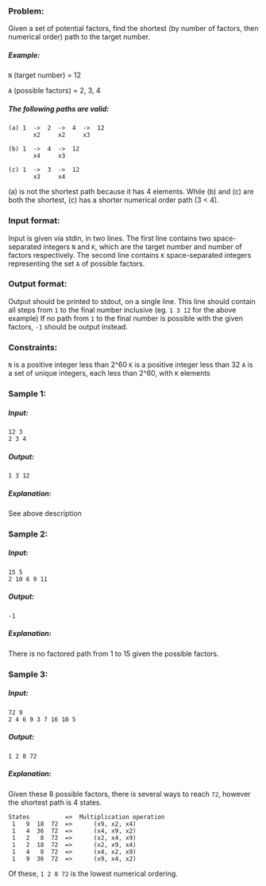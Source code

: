 ### Problem:
Given a set of potential factors, find the shortest (by number of factors, then numerical order) path to the target number.

##### Example:
`N` (target number) = 12

`A` (possible factors) = 2, 3, 4

##### The following paths are valid:
```
(a) 1  ->  2  ->  4  ->  12
       x2     x2     x3

(b) 1  ->  4  ->  12
       x4     x3

(c) 1  ->  3  ->  12
       x3     x4
```

(a) is not the shortest path because it has 4 elements.  While (b) and (c) are both the shortest, (c) has a shorter numerical order path (3 < 4).

### Input format:
Input is given via stdin, in two lines.
The first line contains two space-separated integers `N` and `K`, which are the target number and number of factors respectively.
The second line contains `K` space-separated integers representing the set `A` of possible factors.

### Output format:
Output should be printed to stdout, on a single line.
This line should contain all steps from `1` to the final number inclusive (eg. `1 3 12` for the above example)
If no path from `1` to the final number is possible with the given factors, `-1` should be output instead.

### Constraints:
`N` is a positive integer less than 2^60
`K` is a positive integer less than 32
`A` is a set of unique integers, each less than 2^60, with `K` elements

### Sample 1:
##### Input:
```
12 3
2 3 4
```

##### Output:
```
1 3 12
```

##### Explanation:
See above description

### Sample 2:
##### Input:
```
15 5
2 10 6 9 11
```

##### Output:
```
-1
```

##### Explanation:
There is no factored path from 1 to 15 given the possible factors.

### Sample 3:
##### Input:
```
72 9
2 4 6 9 3 7 16 10 5
```

##### Output:
```
1 2 8 72
```

##### Explanation:
Given these 8 possible factors, there is several ways to reach `72`, however the shortest path is 4 states.

```
States          =>  Multiplication operation
 1   9  18  72  =>      (x9, x2, x4)
 1   4  36  72  =>      (x4, x9, x2)
 1   2   8  72  =>      (x2, x4, x9)
 1   2  18  72  =>      (x2, x9, x4)
 1   4   8  72  =>      (x4, x2, x9)
 1   9  36  72  =>      (x9, x4, x2)
```

Of these, `1 2 8 72` is the lowest numerical ordering.
